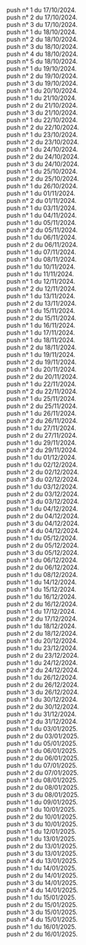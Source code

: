 push n° 1 du 17/10/2024.  
push n° 2 du 17/10/2024.  
push n° 3 du 17/10/2024.  
push n° 1 du 18/10/2024.  
push n° 2 du 18/10/2024.  
push n° 3 du 18/10/2024.  
push n° 4 du 18/10/2024.  
push n° 5 du 18/10/2024.  
push n° 1 du 19/10/2024.  
push n° 2 du 19/10/2024.  
push n° 3 du 19/10/2024.  
push n° 1 du 20/10/2024.  
push n° 1 du 21/10/2024.  
push n° 2 du 21/10/2024.  
push n° 3 du 21/10/2024.  
push n° 1 du 22/10/2024.  
push n° 2 du 22/10/2024.  
push n° 1 du 23/10/2024.  
push n° 2 du 23/10/2024.  
push n° 1 du 24/10/2024.  
push n° 2 du 24/10/2024.  
push n° 3 du 24/10/2024.  
push n° 1 du 25/10/2024.  
push n° 2 du 25/10/2024.  
push n° 1 du 26/10/2024.  
push n° 1 du 01/11/2024.  
push n° 2 du 01/11/2024.  
push n° 1 du 03/11/2024.  
push n° 1 du 04/11/2024.  
push n° 1 du 05/11/2024.  
push n° 2 du 05/11/2024.  
push n° 1 du 06/11/2024.  
push n° 2 du 06/11/2024.  
push n° 1 du 07/11/2024.  
push n° 1 du 08/11/2024.  
push n° 1 du 10/11/2024.  
push n° 1 du 11/11/2024.  
push n° 1 du 12/11/2024.  
push n° 2 du 12/11/2024.  
push n° 1 du 13/11/2024.  
push n° 2 du 13/11/2024.  
push n° 1 du 15/11/2024.  
push n° 2 du 15/11/2024.  
push n° 1 du 16/11/2024.  
push n° 1 du 17/11/2024.  
push n° 1 du 18/11/2024.  
push n° 2 du 18/11/2024.  
push n° 1 du 19/11/2024.  
push n° 2 du 19/11/2024.  
push n° 1 du 20/11/2024.  
push n° 2 du 20/11/2024.  
push n° 1 du 22/11/2024.  
push n° 2 du 22/11/2024.  
push n° 1 du 25/11/2024.  
push n° 2 du 25/11/2024.  
push n° 1 du 26/11/2024.  
push n° 2 du 26/11/2024.  
push n° 1 du 27/11/2024.  
push n° 2 du 27/11/2024.  
push n° 1 du 29/11/2024.  
push n° 2 du 29/11/2024.  
push n° 1 du 01/12/2024.  
push n° 1 du 02/12/2024.  
push n° 2 du 02/12/2024.  
push n° 3 du 02/12/2024.  
push n° 1 du 03/12/2024.  
push n° 2 du 03/12/2024.  
push n° 3 du 03/12/2024.  
push n° 1 du 04/12/2024.  
push n° 2 du 04/12/2024.  
push n° 3 du 04/12/2024.  
push n° 4 du 04/12/2024.  
push n° 1 du 05/12/2024.  
push n° 2 du 05/12/2024.  
push n° 3 du 05/12/2024.  
push n° 1 du 06/12/2024.  
push n° 2 du 06/12/2024.  
push n° 1 du 08/12/2024.  
push n° 1 du 14/12/2024.  
push n° 1 du 15/12/2024.  
push n° 1 du 16/12/2024.  
push n° 2 du 16/12/2024.  
push n° 1 du 17/12/2024.  
push n° 2 du 17/12/2024.  
push n° 1 du 18/12/2024.  
push n° 2 du 18/12/2024.  
push n° 1 du 20/12/2024.  
push n° 1 du 23/12/2024.  
push n° 2 du 23/12/2024.  
push n° 1 du 24/12/2024.  
push n° 2 du 24/12/2024.  
push n° 1 du 26/12/2024.  
push n° 2 du 26/12/2024.  
push n° 3 du 26/12/2024.  
push n° 1 du 30/12/2024.  
push n° 2 du 30/12/2024.  
push n° 1 du 31/12/2024.  
push n° 2 du 31/12/2024.  
push n° 1 du 03/01/2025.  
push n° 2 du 03/01/2025.  
push n° 1 du 05/01/2025.  
push n° 1 du 06/01/2025.  
push n° 2 du 06/01/2025.  
push n° 1 du 07/01/2025.  
push n° 2 du 07/01/2025.  
push n° 1 du 08/01/2025.  
push n° 2 du 08/01/2025.  
push n° 3 du 08/01/2025.  
push n° 1 du 09/01/2025.  
push n° 1 du 10/01/2025.  
push n° 2 du 10/01/2025.  
push n° 3 du 10/01/2025.  
push n° 1 du 12/01/2025.  
push n° 1 du 13/01/2025.  
push n° 2 du 13/01/2025.  
push n° 3 du 13/01/2025.  
push n° 4 du 13/01/2025.  
push n° 1 du 14/01/2025.  
push n° 2 du 14/01/2025.  
push n° 3 du 14/01/2025.  
push n° 4 du 14/01/2025.  
push n° 1 du 15/01/2025.  
push n° 2 du 15/01/2025.  
push n° 3 du 15/01/2025.  
push n° 4 du 15/01/2025.  
push n° 1 du 16/01/2025.  
push n° 2 du 16/01/2025.  
